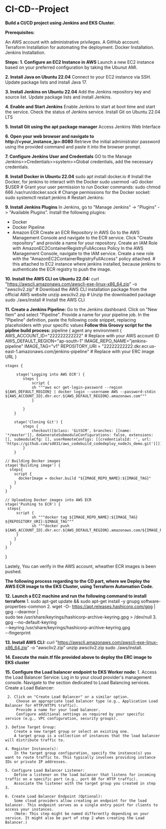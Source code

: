 # CI-CD--Project
**Build a CI/CD project using Jenkins and EKS Cluster.**

**Prerequisites:**

An AWS account with administrative privileges.
A GitHub account.
Terraform Installation for automating the deployment.
Docker Installation.
Jenkins Installation. 

**Steps:**
**1. Configure an EC2 Instance in AWS**
   Launch a new EC2 instance based on your preferred configuration by taking the Ubunut AMI.

**2. Install Java on Ubuntu 22.04**
   Connect to your EC2 instance via SSH.
   Update package lists and install Java 17.

**3. Install Jenkins on Ubuntu 22.04**
   Add the Jenkins repository key and source list.
   Update package lists and install Jenkins.

**4. Enable and Start Jenkins**
   Enable Jenkins to start at boot time and start the service.
   Check the status of Jenkins service.
   Install Git on Ubuntu 22.04 LTS

**5. Install Git using the apt package manager**
   Access Jenkins Web Interface

**6. Open your web browser and navigate to http://<your_instance_ip>:8080**
   Retrieve the initial administrator password using the provided command and paste it into the browser prompt.

**7. Configure Jenkins User and Credentials**
   GO to the Manage Jenkins>>Credentials>>system>>Global credentials, add the necessary credentials.

**8. Install Docker in Ubuntu 22.04**
   sudo apt install docker.io            # Install the Docker, for jenkins to interact with the Docker
   sudo usermod -aG docker $USER         # Grant your user permission to run Docker commands:
   sudo chmod 666 /var/run/docker.sock   # Change permissions for the Docker socket:
   sudo systemctl restart jenkins        # Restart Jenkins:

**9. Install Jenkins Plugins**
   In Jenkins, go to "Manage Jenkins" -> "Plugins" -> "Available Plugins".
   Install the following plugins:
   - Docker
   - Docker Pipeline
   - Amazon ECR
   Create an ECR Repository in AWS
   Go to the AWS Management Console and navigate to the ECR service.
   Click "Create repository" and provide a name for your repository.
   Create an IAM Role with AmazonEC2ContainerRegistryFullAccess Policy
   In the AWS Management Console, navigate to the IAM service.
   Create a new role with the "AmazonEC2ContainerRegistryFullAccess" policy attached.          # this attached to EC2 instance where jenkins installed, because jenkins to authenticate the ECR registry to push the image.

**10. Install the AWS CLI on Ubuntu 22.04:**
    curl "https://awscli.amazonaws.com/awscli-exe-linux-x86_64.zip" -o "awscliv2.zip"          # Download the AWS CLI installation package from the official AWS website
    unzip awscliv2.zip                                                                         # Unzip the downloaded package
    sudo ./aws/install                                                                         # Install the AWS CLI

**11. Create a Jenkins Pipeline:**
    Go to the Jenkins dashboard.
    Click on "New Item" and select "Pipeline".
    Provide a name for your pipeline job.
    In the "Pipeline" definition, paste the following code snippet, replacing placeholders with your specific values
    **Follow this Groovy script for the pipline build process:**
    pipeline {
    agent any
    environment {
        AWS_ACCOUNT_ID="222222222222"                                                                                        # Replace with your AWS account ID
        AWS_DEFAULT_REGION="ap-south-1"
        IMAGE_REPO_NAME="jenkins-pipeline"
        IMAGE_TAG="v1"
        REPOSITORY_URI = "22222222222.dkr.ecr.us-east-1.amazonaws.com/jenkins-pipeline"                                      # Replace with your ERC image URL
    }
   
    stages {
        
         stage('Logging into AWS ECR') {
            steps {
                script {
                sh """aws ecr get-login-password --region ${AWS_DEFAULT_REGION} | docker login --username AWS --password-stdin ${AWS_ACCOUNT_ID}.dkr.ecr.${AWS_DEFAULT_REGION}.amazonaws.com"""
                }
                 
            }
        }
        
        stage('Cloning Git') {
            steps {
                checkout([$class: 'GitSCM', branches: [[name: '*/master']], doGenerateSubmoduleConfigurations: false, extensions: [], submoduleCfg: [], userRemoteConfigs: [[credentialsId: '', url: 'https://github.com/sd031/aws_codebuild_codedeploy_nodeJs_demo.git']]])     
            }
        }
  
    // Building Docker images
    stage('Building image') {
      steps{
        script {
          dockerImage = docker.build "${IMAGE_REPO_NAME}:${IMAGE_TAG}"
        }
      }
    }
   
    // Uploading Docker images into AWS ECR
    stage('Pushing to ECR') {
     steps{  
         script {
                sh """docker tag ${IMAGE_REPO_NAME}:${IMAGE_TAG} ${REPOSITORY_URI}:$IMAGE_TAG"""
                sh """docker push ${AWS_ACCOUNT_ID}.dkr.ecr.${AWS_DEFAULT_REGION}.amazonaws.com/${IMAGE_REPO_NAME}:${IMAGE_TAG}"""
         }
        }
      }
    }
}

Lastely, You can verify in the AWS account, wheather ECR images is been pushed.

**The following process regarding to the CD part, where we Deploy the AWS ECR image to the EKS Cluster, using Terraform Automation Code.**

**12. Launch a EC2 machine and run the following command to install terraform**
      1. sudo apt-get update && sudo apt-get install -y gnupg software-properties-common
      2. wget -O- https://apt.releases.hashicorp.com/gpg | \
         gpg --dearmor | \
         sudo tee /usr/share/keyrings/hashicorp-archive-keyring.gpg > /dev/null
      3. gpg --no-default-keyring \
         --keyring /usr/share/keyrings/hashicorp-archive-keyring.gpg \
         --fingerprint

**13. Install AWS CLI:**
    curl "https://awscli.amazonaws.com/awscli-exe-linux-x86_64.zip" -o "awscliv2.zip"
    unzip awscliv2.zip
    sudo ./aws/install.

**14. Execute the main.tf file provided above to deploy the ERC image to EKS cluster**

**15. Configure the Load balancer endpoint to EKS Worker node:**
     1. Access the Load Balancer Service:
         Log in to your cloud provider's management console.
         Navigate to the section dedicated to Load Balancing services.
         Create a Load Balancer:

     2. Click on "Create Load Balancer" or a similar option.
         Choose an appropriate load balancer type (e.g., Application Load Balancer for HTTP/HTTPS traffic).
         Provide a name for your load balancer.
         Configure additional settings as required by your specific service (e.g., VPC configuration, security groups).

    3. Define Target Group:
        Create a new target group or select an existing one.
        A target group is a collection of instances that the load balancer will distribute traffic to.

    4. Register Instance(s):
        In the target group configuration, specify the instance(s) you want to route traffic to. This typically involves providing instance IDs or private IP addresses.

    5. Configure Load Balancer Listener:
        Define a listener on the load balancer that listens for incoming traffic on a specific port (e.g., port 80 for HTTP traffic).
        Associate the listener with the target group you created in step 3.
      
    6. Create Load Balancer Endpoint (Optional):
        Some cloud providers allow creating an endpoint for the load balancer. This endpoint serves as a single entry point for clients to access your instances.
        (Note: This step might be named differently depending on your service. It might also be part of step 2 when creating the Load Balancer.)
    











